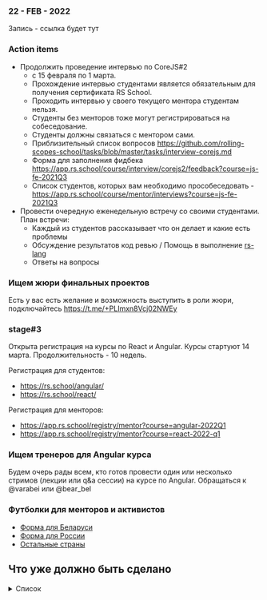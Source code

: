 ### 22 - FEB - 2022
Запись - ссылка будет тут

### Action items
- Продолжить проведение интервью по CoreJS#2
    - с 15 февраля по 1 марта.
    - Прохождение интервью студентами является обязательным для получения сертификата RS School.
    - Проходить интервью у своего текущего ментора студентам нельзя.
    - Студенты без менторов тоже могут регистрироваться на собеседование. 
    - Студенты должны связаться с ментором сами.
    - Приблизительный список вопросов https://github.com/rolling-scopes-school/tasks/blob/master/tasks/interview-corejs.md
    - Форма для заполнения фидбека https://app.rs.school/course/interview/corejs2/feedback?course=js-fe-2021Q3
    - Список студентов, которых вам необходимо прособеседовать - https://app.rs.school/course/mentor/interviews?course=js-fe-2021Q3
- Провести очередную еженедельную встречу со своими студентами. План встречи:
     - Каждый из студентов рассказывает что он делает и какие есть проблемы
     - Обсуждение результатов код ревью / Помощь в выполнение [rs-lang](https://github.com/rolling-scopes-school/tasks/blob/master/tasks/stage-2/rs-lang/rslang.md)
     - Ответы на вопросы


### Ищем жюри финальных проектов
Есть у вас есть желание и возможность выступить в роли жюри, подключайтесь https://t.me/+PLImxn8Vcj02NWEy

### stage#3
Открыта регистрация на курсы по React и Angular. Курсы стартуют 14 марта. Продолжительность - 10 недель.

Регистрация для студентов:
- https://rs.school/angular/
- https://rs.school/react/

Регистрация для менторов:
- https://app.rs.school/registry/mentor?course=angular-2022Q1
- https://app.rs.school/registry/mentor?course=react-2022-q1

### Ищем тренеров для Angular курса
Будем очерь рады всем, кто готов провести один или несколько стримов (лекции или q&a сессии) на курсе по Angular.
Обращаться к @varabei или @bear_bel

### Футболки для менторов и активистов
- [Форма для Беларуси](https://docs.google.com/forms/d/e/1FAIpQLSdbas7AEW52HqpFT2nquap6RF3WrRJrQOG6umRAQ5z77dSh3A/viewform)
- [Форма для России](https://docs.google.com/forms/d/e/1FAIpQLSffLWzYHAkOfYVWyQk4mei8TfIDOXWE09RuZEEGdgc1Zg4TLw/viewform)
- [Остальные страны](https://docs.google.com/forms/d/e/1FAIpQLSfThs-nWorFkdBP8Ssxs0FAIg2p2pzEtJ61D0_0xw-r4nywOw/viewform)

## Что уже должно быть сделано
<details>
  <summary>Список</summary>
  
1. Проведен [Technical screening](https://github.com/rolling-scopes-school/mentoring/blob/master/JS-FE-2021Q3/first-interview.md), cабмитнуты результаты.
2. Назначены и проводятся еженедельные встречи со своими студентами
3. Проведен code review и сабмитнута оценка по ["ArtQuiz"](https://github.com/rolling-scopes-school/tasks/blob/master/tasks/art-quiz/art-quiz.md#%D0%BF%D1%80%D0%BE%D0%B2%D0%B5%D1%80%D0%BA%D0%B0-%D0%B7%D0%B0%D0%B4%D0%B0%D0%BD%D0%B8%D1%8F-%D0%BC%D0%B5%D0%BD%D1%82%D0%BE%D1%80%D0%BE%D0%BC)
4. Проведен code review и сабмитнута оценка по ["News API"](https://github.com/rolling-scopes-school/tasks/blob/master/tasks/migration-newip-to-ts.md)
5. Проведен code review и сабмитнута оценка по ["Christmas-task. Часть #1. Игрушки"](https://github.com/rolling-scopes-school/tasks/blob/master/tasks/christmas-task/christmas-task-part1.md)
6. Проведен code review и сабмитнута оценка по ["Christmas-task. Часть #2. Ёлочка"](https://github.com/rolling-scopes-school/tasks/blob/master/tasks/christmas-task/christmas-task-part2.md)
7. Проведен code review и сабмитнута оценка по [async-race](https://github.com/rolling-scopes-school/tasks/blob/master/tasks/async-race.md)
8. Проведена проверка и сабмитнута оценка по заданию [presentation "recorded"](https://github.com/rolling-scopes-school/tasks/blob/master/tasks/presentation.md)
9. Проведено CoreJS#1 интервью, cабмитнуты результаты.
  </details>
